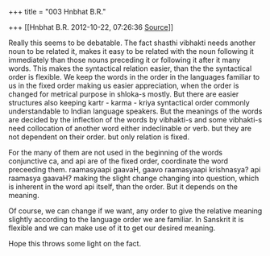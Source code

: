 +++
title = "003 Hnbhat B.R."

+++
[[Hnbhat B.R.	2012-10-22, 07:26:36 [Source](https://groups.google.com/g/samskrita/c/ecHLXcJH4rI)]]



Really this seems to be debatable. The fact shasthi vibhakti needs another noun to be related it, makes it easy to be related with the noun following it immediately than those nouns preceding it or following it after it many words. This makes the syntactical relation easier, than the the syntactical order is flexible. We keep the words in the order in the languages familiar to us in the fixed order making us easier appreciation, when the order is changed for metrical purpose in shloka-s mostly. But there are easier structures also keeping kartr - karma - kriya syntactical order commonly understandable to Indian language speakers. But the meanings of the words are decided by the inflection of the words by vibhakti-s and some vibhakti-s need collocation of another word either indeclinable or verb. but they are not dependent on their order. but only relation is fixed.

  

For the many of them are not used in the beginning of the words conjunctive ca, and api are of the fixed order, coordinate the word preceeding them. raamasyaapi gaavaH, gaavo raamasyaapi krishnasya? api raamasya gaavaH? making the slight change changing into question, which is inherent in the word api itself, than the order. But it depends on the meaning.

  

Of course, we can change if we want, any order to give the relative meaning slightly according to the language order we are familiar. In Sanskrit it is flexible and we can make use of it to get our desired meaning.

  

Hope this throws some light on the fact.

